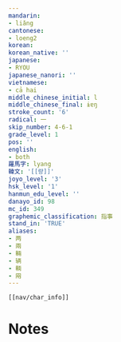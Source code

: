 ```yaml
---
mandarin:
- liǎng
cantonese:
- loeng2
korean:
korean_native: ''
japanese:
- RYOU
japanese_nanori: ''
vietnamese:
- cả hai
middle_chinese_initial: l
middle_chinese_final: ɨɐŋ
stroke_count: '6'
radical: 一
skip_number: 4-6-1
grade_level: 1
pos: ''
english:
- both
羅馬字: lyang
韓文: '[[량]]'
joyo_level: '3'
hsk_level: '1'
hanmun_edu_level: ''
danayo_id: 98
mc_id: 349
graphemic_classification: 指事
stand_in: 'TRUE'
aliases:
- 两
- 兩
- 輛
- 辆
- 輌
- 㒳
---
```

```meta-bind-embed
[[nav/char_info]]
```

# Notes
